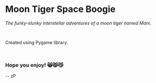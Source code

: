 # Moon Tiger Space Boogie

<em>The funky-slunky interstellar adventures of a moon tiger named Mani.</em>

<br>

Created using Pygame library.

<br>

### Hope you enjoy! :smile_cat::pouting_cat::smirk_cat:


-- zP
